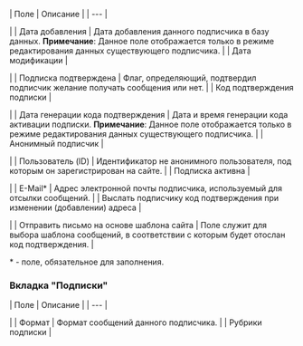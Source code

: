 | Поле | Описание |
| --- |

|
| Дата добавления | Дата добавления данного подписчика в базу данных. **Примечание**: Данное поле отображается только в режиме редактирования данных существующего подписчика. |
| Дата модификации |

|
| Подписка подтверждена | Флаг, определяющий, подтвердил подписчик желание получать сообщения или нет. |
| Код подтверждения подписки |

|
| Дата генерации кода подтверждения | Дата и время генерации кода активации подписки. **Примечание**: Данное поле отображается только в режиме редактирования данных существующего подписчика. |
| Анонимный подписчик |

|
| Пользователь (ID) | Идентификатор не анонимного пользователя, под которым он зарегистрирован на сайте. |
| Подписка активна |

|
| E-Mail\* | Адрес электронной почты подписчика, используемый для отсылки сообщений. |
| Выслать подписчику код подтверждения при изменении (добавлении) адреса |

|
| Отправить письмо на основе шаблона сайта | Поле служит для выбора шаблона сообщений, в соответствии с которым будет отослан код подтверждения. |

\* - поле, обязательное для заполнения.

### Вкладка "Подписки"

| Поле | Описание |
| --- |

|
| Формат | Формат сообщений данного подписчика. |
| Рубрики подписки |